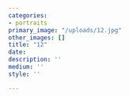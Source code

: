 ```yaml
---
categories:
- portraits
primary_image: "/uploads/12.jpg"
other_images: []
title: "12"
date: 
description: ''
medium: ''
style: ''

---
```

